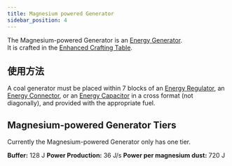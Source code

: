 ```yaml
---
title: Magnesium powered Generator
sidebar_position: 4
---
```


The Magnesium-powered Generator is an [Energy Generator](Electric-Machines#energy-generation).  
It is crafted in the [Enhanced Crafting Table](Enhanced-Crafting-Table).

## 使用方法

A coal generator must be placed within 7 blocks of an [Energy Regulator](Energy-Regulator), an [Energy Connector](Energy-Connector), or an [Energy Capacitor](Energy-Capacitors) in a cross format (not diagonally), and provided with the appropriate fuel.

## Magnesium-powered Generator Tiers

Currently the Magnesium-powered Generator only has one tier.

**Buffer:** 128 J **Power Production:** 36 J/s **Power per magnesium dust:** 720 J
